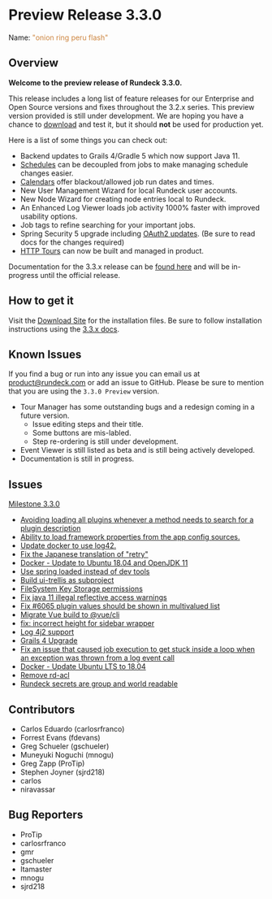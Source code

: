 # Preview Release 3.3.0

Name: <span style="color: peru"><span class="glyphicon glyphicon-flash"></span> "onion ring peru flash"</span>

## Overview
**Welcome to the preview release of Rundeck 3.3.0.**

This release includes a long list of feature releases for our Enterprise and Open Source versions and fixes throughout the 3.2.x series.  This preview version provided is still under development. We are hoping you have a chance to [download](https://download.rundeck.com/3.3.0/index.html) and test it, but it should **not** be used for production yet.

Here is a list of some things you can check out:
- Backend updates to Grails 4/Gradle 5 which now support Java 11.
- [Schedules](/manual/schedules/project-schedules) can be decoupled from jobs to make managing schedule changes easier.
- [Calendars](/manual/calendars) offer blackout/allowed job run dates and times.
- New User Management Wizard for local Rundeck user accounts.
- New Node Wizard for creating node entries local to Rundeck.
- An Enhanced Log Viewer loads job activity 1000% faster with improved usability options.
- Job tags to refine searching for your important jobs.
- Spring Security 5 upgrade including [OAuth2 updates](/administration/security/sso). (Be sure to read docs for the changes required)
- [HTTP Tours](/manual/tour-manager) can now be built and managed in product.

Documentation for the 3.3.x release can be [found here](https://docs.rundeck.com/3.3.x) and will be in-progress until the official release.

## How to get it
Visit the [Download Site](https://download.rundeck.com/3.3.0/index.html) for the installation files.  Be sure to follow installation instructions using the [3.3.x docs](https://docs.rundeck.com/3.3.x).

## Known Issues
If you find a bug or run into any issue you can email us at [product@rundeck.com](mailto:product@rundeck.com) or add an issue to GitHub.  Please be sure to mention that you are using the `3.3.0 Preview` version.

* Tour Manager has some outstanding bugs and a redesign coming in a future version.
  * Issue editing steps and their title.
  * Some buttons are mis-labled.
  * Step re-ordering is still under development.
* Event Viewer is still listed as beta and is still being actively developed.
* Documentation is still in progress.


## Issues

[Milestone 3.3.0](https://github.com/rundeck/rundeck/milestone/144)

* [Avoiding loading all plugins whenever a method needs to search for a plugin description](https://github.com/rundeck/rundeck/pull/6091)
* [Ability to load framework properties from the app config sources.](https://github.com/rundeck/rundeck/pull/6090)
* [Update docker to use log42.](https://github.com/rundeck/rundeck/pull/6087)
* [Fix the Japanese translation of "retry"](https://github.com/rundeck/rundeck/pull/6085)
* [Docker - Update to Ubuntu 18.04 and OpenJDK 11](https://github.com/rundeck/rundeck/pull/6083)
* [Use spring loaded instead of dev tools](https://github.com/rundeck/rundeck/pull/6080)
* [Build ui-trellis as subproject](https://github.com/rundeck/rundeck/pull/6079)
* [FileSystem Key Storage permissions ](https://github.com/rundeck/rundeck/pull/6072)
* [Fix java 11 illegal reflective access warnings](https://github.com/rundeck/rundeck/pull/6071)
* [Fix #6065 plugin values should be shown in multivalued list](https://github.com/rundeck/rundeck/pull/6066)
* [Migrate Vue build to @vue/cli](https://github.com/rundeck/rundeck/pull/6064)
* [fix: incorrect height for sidebar wrapper](https://github.com/rundeck/rundeck/pull/6063)
* [Log 4j2 support](https://github.com/rundeck/rundeck/pull/6052)
* [Grails 4 Upgrade](https://github.com/rundeck/rundeck/pull/6051)
* [Fix an issue that caused job execution to get stuck inside a loop when an exception was thrown from a log event call](https://github.com/rundeck/rundeck/pull/6050)
* [Docker - Update Ubuntu LTS to 18.04](https://github.com/rundeck/rundeck/issues/6032)
* [Remove rd-acl](https://github.com/rundeck/rundeck/pull/5920)
* [Rundeck secrets are group and world readable](https://github.com/rundeck/rundeck/issues/3017)

## Contributors

* Carlos Eduardo (carlosrfranco)
* Forrest Evans (fdevans)
* Greg Schueler (gschueler)
* Muneyuki Noguchi (mnogu)
* Greg Zapp (ProTip)
* Stephen Joyner (sjrd218)
* carlos
* niravassar

## Bug Reporters

* ProTip
* carlosrfranco
* gmr
* gschueler
* ltamaster
* mnogu
* sjrd218
